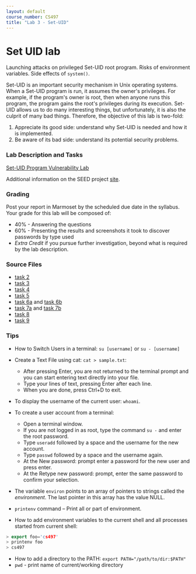 ```yaml
---
layout: default
course_number: CS497
title: "Lab 3 - Set-UID"
---
```


# Set UID lab

Launching attacks on privileged Set-UID root program. Risks of environment variables. Side effects of ```system()```.
        
Set-UID is an important security mechanism in Unix operating systems. When a Set-UID program is run, it assumes the owner's privileges. For example, if the program's owner is root, then when anyone runs this program, the program gains the root's privileges during its execution. Set-UID allows us to do many interesting things, but unfortunately, it is also the culprit of many bad things. Therefore, the objective of this lab is two-fold: 
1. Appreciate its good side: understand why Set-UID is needed and how it is implemented.
2. Be aware of its bad side: understand its potential security problems.

### Lab Description and Tasks

[Set-UID Program Vulnerability Lab](Environment_Variable_and_SetUID.pdf)

Additional information on the SEED project [site](http://www.cis.syr.edu/~wedu/seed/Labs_16.04/Software/Environment_Variable_and_SetUID/). 

### Grading

Post your report in Marmoset by the scheduled due date in the syllabus. Your grade for this lab will be composed of:
- 40% - Answering the questions
- 60% - Presenting the results and screenshots it took to discover passwords by type used
- *Extra Credit* if you pursue further investigation, beyond what is required by the lab description.

### Source Files
- [task 2](setuid/penv.c)
- [task 3](setuid/execenv.c) 
- [task 4](setuid/sysenv.c)
- [task 5](setuid/setuidenv.c)
- [task 6a](setuid/myls.c) and [task 6b](setuid/ls.c)
- [task 7a](setuid/mylib.c) and [task 7b](setuid/myprog.c)
- [task 8](setuid/sysexecve.c)
- [task 9](setuid/capleak.c)

### Tips

- How to Switch Users in a terminal: 
```su [username]``` or ```su - [username]```

- Create a Text File using cat: ```cat > sample.txt```:
  - After pressing Enter, you are not returned to the terminal prompt and you can start entering text directly into your file.
  - Type your lines of text, pressing Enter after each line.
  - When you are done, press Ctrl+D to exit.
  
- To display the username of the current user: ```whoami```. 
  
- To create a user account from a terminal:
  - Open a terminal window.
  - If you are not logged in as root, type the command ```su -``` and enter the root password.
  - Type ```useradd``` followed by a space and the username for the new account.
  - Type ```passwd``` followed by a space and the username again.
  - At the New password: prompt enter a password for the new user and press enter.
  - At the Retype new password: prompt, enter the same password to confirm your selection.

- The variable ```environ``` points to an array of pointers to strings called the *environment*. The last pointer in this array has the value NULL. 

- ```printenv``` command – Print all or part of environment.

- How to add environment variables to the current shell and all processes started from current shell:
```cpp
> export foo='cs497'
> printenv foo
> cs497
```

- How to add a directory to the PATH: ```export PATH="/path/to/dir:$PATH"```
- ```pwd``` - print name of current/working directory
